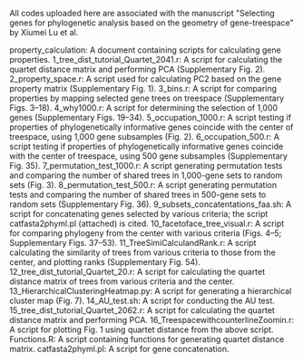 All codes uploaded here are associated with the manuscript "Selecting genes for phylogenetic analysis based on the geometry of gene-treespace" by Xiumei Lu et al.

property_calculation: A document containing scripts for calculating gene properties.
1_tree_dist_tutorial_Quartet_2041.r: A script for calculating the quartet distance matrix and performing PCA (Supplementary Fig. 2).
2_property_space.r: A script used for calculating PC2 based on the gene property matrix (Supplementary Fig. 1).
3_bins.r: A script for comparing properties by mapping selected gene trees on treespace (Supplementary Figs. 3–18).
4_why1000.r: A script for determining the selection of 1,000 genes (Supplementary Figs. 19–34).
5_occupation_1000.r: A script testing if properties of phylogenetically informative genes coincide with the center of treespace, using 1,000 gene subsamples (Fig. 2).
6_occupation_500.r: A script testing if properties of phylogenetically informative genes coincide with the center of treespace, using 500 gene subsamples (Supplementary Fig. 35).
7_permutation_test_1000.r: A script generating permutation tests and comparing the number of shared trees in 1,000-gene sets to random sets (Fig. 3).
8_permutation_test_500.r: A script generating permutation tests and comparing the number of shared trees in 500-gene sets to random sets (Supplementary Fig. 36).
9_subsets_concatentations_faa.sh: A script for concatenating genes selected by various criteria; the script catfasta2phyml.pl (attached) is cited.
10_facetoface_tree_visual.r: A script for comparing phylogeny from the center with various criteria (Figs. 4–5; Supplementary Figs. 37–53).
11_TreeSimiCalculandRank.r: A script calculating the similarity of trees from various criteria to those from the center, and plotting ranks (Supplementary Fig. 54).
12_tree_dist_tutorial_Quartet_20.r: A script for calculating the quartet distance matrix of trees from various criteria and the center.
13_HierarchicalClusteringHeatmap.py: A script for generating a hierarchical cluster map (Fig. 7).
14_AU_test.sh: A script for conducting the AU test.
15_tree_dist_tutorial_Quartet_2062.r: A script for calculating the quartet distance matrix and performing PCA.
16_TreespacewithcounterlineZoomin.r: A script for plotting Fig. 1 using quartet distance from the above script.
Functions.R: A script containing functions for generating quartet distance matrix.
catfasta2phyml.pl: A script for gene concatenation.

